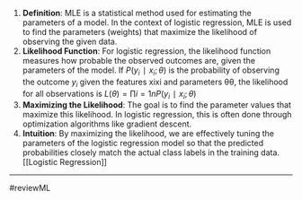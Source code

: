 1. **Definition**: MLE is a statistical method used for estimating the parameters of a model. In the context of logistic regression, MLE is used to find the parameters (weights) that maximize the likelihood of observing the given data.
2. **Likelihood Function**: For logistic regression, the likelihood function measures how probable the observed outcomes are, given the parameters of the model. If $P(y_i∣x_i;θ)$ is the probability of observing the outcome $y_i$ given the features xixi​ and parameters θθ, the likelihood for all observations is $L(θ)=∏i=1nP(y_i∣x_i;θ)$
3. **Maximizing the Likelihood**: The goal is to find the parameter values that maximize this likelihood. In logistic regression, this is often done through optimization algorithms like gradient descent.
4. **Intuition**: By maximizing the likelihood, we are effectively tuning the parameters of the logistic regression model so that the predicted probabilities closely match the actual class labels in the training data.
[[Logistic Regression]] 

---
#reviewML